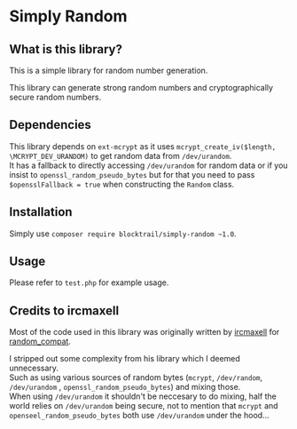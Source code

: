 Simply Random
=============

## What is this library?
This is a simple library for random number generation.

This library can generate strong random numbers and cryptographically secure random numbers.


## Dependencies
This library depends on `ext-mcrypt` as it uses `mcrypt_create_iv($length, \MCRYPT_DEV_URANDOM)` to get random data from `/dev/urandom`.  
It has a fallback to directly accessing `/dev/urandom` for random data or if you insist to `openssl_random_pseudo_bytes`
but for that you need to pass `$opensslFallback = true` when constructing the `Random` class.


## Installation
Simply use `composer require blocktrail/simply-random ~1.0`.


## Usage
Please refer to `test.php` for example usage.


## Credits to ircmaxell
Most of the code used in this library was originally written by [ircmaxell](https://github.com/ircmaxell) 
for [random_compat](https://github.com/ircmaxell/random_compat).

I stripped out some complexity from his library which I deemed unnecessary.  
Such as using various sources of random bytes (`mcrypt`, `/dev/random`, `/dev/urandom` , `openssl_random_pseudo_bytes`) and mixing those.  
When using `/dev/urandom` it shouldn't be neccesary to do mixing, half the world relies on `/dev/urandom` being secure, 
not to mention that `mcrypt` and `openseel_random_pseudo_bytes` both use `/dev/urandom` under the hood...
